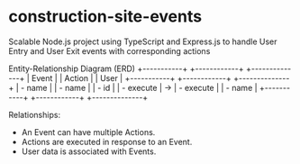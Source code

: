 # construction-site-events
Scalable Node.js project using TypeScript and Express.js to handle User Entry and User Exit events with corresponding actions

Entity-Relationship Diagram (ERD)
+-----------+        +------------+        +--------------+
|   Event   |        |   Action   |        |    User      |
+-----------+        +------------+        +--------------+
| - name    |        | - name     |        | - id         |
| - execute |   ->   | - execute  |        | - name       |
+-----------+        +------------+        +--------------+
                                           
Relationships:
- An Event can have multiple Actions.
- Actions are executed in response to an Event.
- User data is associated with Events.

